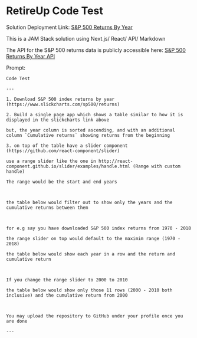 # RetireUp Code Test

Solution Deployment Link: [S&P 500 Returns By Year](https://retire-up-code-test-sp500.vercel.app/)

This is a JAM Stack solution using Next.js/ React/ API/ Markdown

The API for the S&P 500 returns data is publicly accessible here: [S&P 500 Returns By Year API](https://retire-up-code-test-sp500.vercel.app/api/sp500/returns)





Prompt: 
```
Code Test

---

1. Download S&P 500 index returns by year (https://www.slickcharts.com/sp500/returns)

2. Build a single page app which shows a table similar to how it is displayed in the slickcharts link above

but, the year column is sorted ascending, and with an additional column `Cumulative returns` showing returns from the beginning

3. on top of the table have a slider component (https://github.com/react-component/slider)

use a range slider like the one in http://react-component.github.io/slider/examples/handle.html (Range with custom handle)

The range would be the start and end years

 

the table below would filter out to show only the years and the cumulative returns between them

 

for e.g say you have downloaded S&P 500 index returns from 1970 - 2018

the range slider on top would default to the maximim range (1970 - 2018)

the table below would show each year in a row and the return and cumulative return

 

If you change the range slider to 2000 to 2010

the table below would show only those 11 rows (2000 - 2010 both inclusive) and the cumulative return from 2000

 

You may upload the repository to GitHub under your profile once you are done

---
```